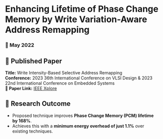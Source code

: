 # Enhancing Lifetime of Phase Change Memory by Write Variation-Aware Address Remapping  

### 📅 May 2022  

## 📄 Published Paper  
**Title:** Write Intensity-Based Selective Address Remapping  
**Conference:** 2023 36th International Conference on VLSI Design & 2023 22nd International Conference on Embedded Systems  
**📎 Paper Link:** [IEEE Xplore](https://ieeexplore.ieee.org/abstract/document/10089984)  

## 🔬 Research Outcome  
- Proposed technique improves **Phase Change Memory (PCM) lifetime by 168%**.  
- Achieves this with a **minimum energy overhead of just 1.1%** over existing techniques.
  
